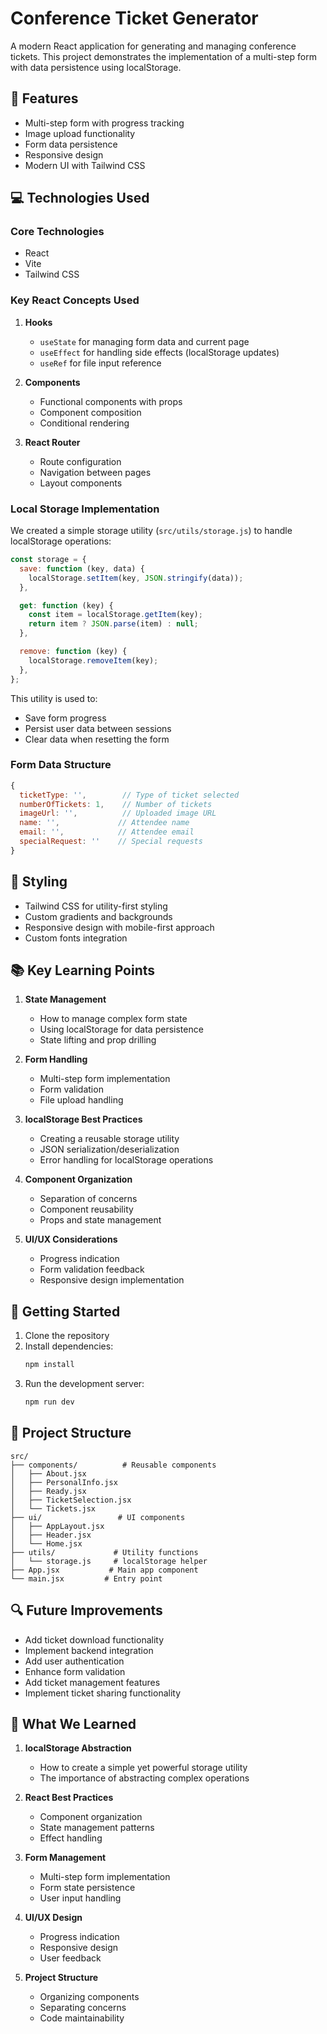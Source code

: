 # Conference Ticket Generator

A modern React application for generating and managing conference tickets. This project demonstrates the implementation of a multi-step form with data persistence using localStorage.

## 🚀 Features

- Multi-step form with progress tracking
- Image upload functionality
- Form data persistence
- Responsive design
- Modern UI with Tailwind CSS

## 💻 Technologies Used

### Core Technologies

- React
- Vite
- Tailwind CSS

### Key React Concepts Used

1. **Hooks**

   - `useState` for managing form data and current page
   - `useEffect` for handling side effects (localStorage updates)
   - `useRef` for file input reference

2. **Components**

   - Functional components with props
   - Component composition
   - Conditional rendering

3. **React Router**
   - Route configuration
   - Navigation between pages
   - Layout components

### Local Storage Implementation

We created a simple storage utility (`src/utils/storage.js`) to handle localStorage operations:

```javascript
const storage = {
  save: function (key, data) {
    localStorage.setItem(key, JSON.stringify(data));
  },

  get: function (key) {
    const item = localStorage.getItem(key);
    return item ? JSON.parse(item) : null;
  },

  remove: function (key) {
    localStorage.removeItem(key);
  },
};
```

This utility is used to:

- Save form progress
- Persist user data between sessions
- Clear data when resetting the form

### Form Data Structure

```javascript
{
  ticketType: '',        // Type of ticket selected
  numberOfTickets: 1,    // Number of tickets
  imageUrl: '',          // Uploaded image URL
  name: '',             // Attendee name
  email: '',            // Attendee email
  specialRequest: ''    // Special requests
}
```

## 🎨 Styling

- Tailwind CSS for utility-first styling
- Custom gradients and backgrounds
- Responsive design with mobile-first approach
- Custom fonts integration

## 📚 Key Learning Points

1. **State Management**

   - How to manage complex form state
   - Using localStorage for data persistence
   - State lifting and prop drilling

2. **Form Handling**

   - Multi-step form implementation
   - Form validation
   - File upload handling

3. **localStorage Best Practices**

   - Creating a reusable storage utility
   - JSON serialization/deserialization
   - Error handling for localStorage operations

4. **Component Organization**

   - Separation of concerns
   - Component reusability
   - Props and state management

5. **UI/UX Considerations**
   - Progress indication
   - Form validation feedback
   - Responsive design implementation

## 🚦 Getting Started

1. Clone the repository
2. Install dependencies:
   ```bash
   npm install
   ```
3. Run the development server:
   ```bash
   npm run dev
   ```

## 📝 Project Structure

```
src/
├── components/          # Reusable components
│   ├── About.jsx
│   ├── PersonalInfo.jsx
│   ├── Ready.jsx
│   ├── TicketSelection.jsx
│   └── Tickets.jsx
├── ui/                 # UI components
│   ├── AppLayout.jsx
│   ├── Header.jsx
│   └── Home.jsx
├── utils/             # Utility functions
│   └── storage.js     # localStorage helper
├── App.jsx           # Main app component
└── main.jsx         # Entry point
```

## 🔍 Future Improvements

- Add ticket download functionality
- Implement backend integration
- Add user authentication
- Enhance form validation
- Add ticket management features
- Implement ticket sharing functionality

## 📖 What We Learned

1. **localStorage Abstraction**

   - How to create a simple yet powerful storage utility
   - The importance of abstracting complex operations

2. **React Best Practices**

   - Component organization
   - State management patterns
   - Effect handling

3. **Form Management**

   - Multi-step form implementation
   - Form state persistence
   - User input handling

4. **UI/UX Design**

   - Progress indication
   - Responsive design
   - User feedback

5. **Project Structure**
   - Organizing components
   - Separating concerns
   - Code maintainability
